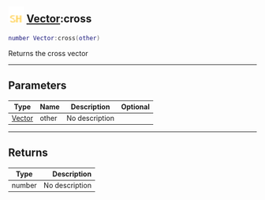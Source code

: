 ## <img src="../../.gitbook/assets/shared.png" width="32" height="32" /> [Vector](../vector/README.md):cross

```lua
number Vector:cross(other)
```

Returns the cross vector

------
## Parameters

| Type   | Name | Description | Optional |
| ------ | ---- | ----------- | -------: |
| [Vector](../vector/README.md) | other | No description |  |


------
## Returns

| Type   | Description |
| ------ | ----------: |
| number | No description |

